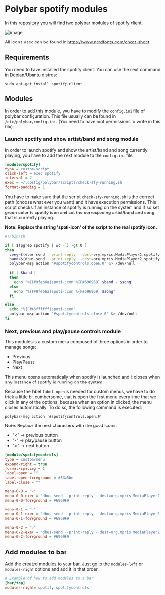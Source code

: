 # Polybar spotify modules
In this repository you will find two polybar modules of spotify client.

![image](https://user-images.githubusercontent.com/40604222/198890086-ea1ee36b-cc1f-4c42-a8a7-48616ab9ff9c.png)

All icons used can be found in https://www.nerdfonts.com/cheat-sheet

## Requirements
You need to have installed the spotify client. You can use the next command in Debian/Ubuntu distros:
```
sudo apt-get install spotify-client
```

## Modules
In order to add this module, you have to modify the `config.ini` file of polybar configuration. This file usually can be found in `/etc/polybar/config.ini`. (You need to have root permissions to write in this file)

### Launch spotify and show artist/band and song module

In order to launch spotify and show the artist/band and song currently playing, you have to add the next module to the `config.ini` file.

```ini
[module/spotify]
type = custom/script
click-left = exec spotify
interval = 2
exec = ~/.config/polybar/scripts/check-sfy-running.sh
format-padding = 1
```

You have to make sure that the script `check-sfy-running.sh` is the correct path (choose what ever you want) and it have execution permissions. This script checks if an instance of spotify is running on the system and if so set green color to spotify icon and set the correspoding artist/band and song that is currently playing.

**Note: Replace the string 'spoti-icon' of the script to the real spotify icon.**

```bash
#!/bin/sh

if [ $(pgrep spotify | wc -l) -gt 0 ]
then
  song=$(dbus-send --print-reply --dest=org.mpris.MediaPlayer2.spotify /org/mpris/MediaPlayer2 org.freedesktop.DBus.Properties.Get string:org.mpris.MediaPlayer2.Player string:Metadata | sed -n '/title/{n;p}' | cut -d '"' -f 2 2> /dev/null)
  band=$(dbus-send --print-reply --dest=org.mpris.MediaPlayer2.spotify /org/mpris/MediaPlayer2 org.freedesktop.DBus.Properties.Get string:org.mpris.MediaPlayer2.Player string:Metadata | grep -A2 "artist" | tail -1 | awk '{print $2}' | tr -d '"' 2> /dev/null)
  polybar-msg action '#spotifycontrols.open.0' &> /dev/null
  
  if [ $band ]
  then
    echo "%{F#9feb6a}spoti-icon %{F#696969} $band - $song" 
  else
    echo "%{F#9feb6a}spoti-icon %{F#696969} $song" 
  fi

else
  echo "%{F#66ffffff}spoti-icon"
  polybar-msg action '#spotifycontrols.close.0' &> /dev/null
fi
```

### Next, previous and play/pause controls module

This modules is a custom menu composed of three options in order to manage songs:
- Previous
- Play/Pause
- Next

This menu opens automatically when spotify is launched and it closes when any instance of spotify is running on the system. 

Because the label `label-open` is needed for custom menus, we have to do trick a little bit cumbersome, that is open the first menu every time that we click in any of the options, because when an option in clicked, the menu closes automatically. To do so, the following command is executed:

```
polybar-msg action '#spotifycontrols.open.0'
```

Note: Replace the next characters with the good icons:

- "<" &rarr; previous button
- "-" &rarr; play/pause button
- ">" &rarr; next button
 
```ini
[module/spotifycontrols]
type = custom/menu
expand-right = true
format-spacing = 1
label-open = ""
label-open-foreground = #83a5be
label-close = ""

menu-0-0 = "<"
menu-0-0-exec = "dbus-send --print-reply --dest=org.mpris.MediaPlayer2.spotify /org/mpris/MediaPlayer2 org.mpris.MediaPlayer2.Player.Previous && polybar-msg action '#spotifycontrols.open.0'"
menu-0-0-foreground = #696969

menu-0-1 = "-"
menu-0-1-exec = "dbus-send --print-reply --dest=org.mpris.MediaPlayer2.spotify /org/mpris/MediaPlayer2 org.mpris.MediaPlayer2.Player.PlayPause && polybar-msg action '#spotifycontrols.open.0'"
menu-0-1-foreground = #696969

menu-0-2 = ">"
menu-0-2-exec = "dbus-send --print-reply --dest=org.mpris.MediaPlayer2.spotify /org/mpris/MediaPlayer2 org.mpris.MediaPlayer2.Player.Next && polybar-msg action '#spotifycontrols.open.0'"
menu-0-2-foreground = #696969
```

## Add modules to bar
Add the created modules to your bar. Just go to the `modules-left` or `modules-right` options and add it in that order.

```ini
# Example of how to add modules to a bar
[bar/top]
modules-right= spotify spotifycontrols
```
